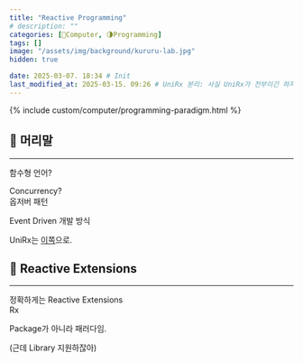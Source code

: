 ```yaml
---
title: "Reactive Programming"
# description: ""
categories: [💫Computer, 🌗Programming]
tags: []
image: "/assets/img/background/kururu-lab.jpg"
hidden: true

date: 2025-03-07. 18:34 # Init
last_modified_at: 2025-03-15. 09:26 # UniRx 분리: 사실 UniRx가 전부이긴 하지만서도!
---
```


{% include custom/computer/programming-paradigm.html %}

## 💫 머리말

---

함수형 언어?  

Concurrency?  
옵저버 패턴  

Event Driven 개발 방식  

UniRx는 [이쪽](/posts/unirx)으로.  

## 💫 Reactive Extensions

---

정확하게는 Reactive Extensions  
Rx  

Package가 아니라 패러다임.  

(근데 Library 지원하잖아)  
